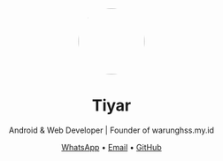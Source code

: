 <div align="center">
  <img src="https://warunghss.my.id/fotox/100.gif"  width="120" style="border-radius: 50%" />
  <h1>Tiyar</h1>
  <p>Android & Web Developer | Founder of warunghss.my.id</p>

  <p>
    <a href="https://wa.me/6283811000005">WhatsApp</a>  • 
    <a href="mailto:ohtiyar@gmail.com">Email</a> • 
    <a href="https://github.com/tiyarspd">GitHub</a> 
  </p>
</div>
